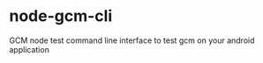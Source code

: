 node-gcm-cli
============

GCM node test command line interface to test gcm on your android application
